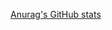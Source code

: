 [Anurag's GitHub stats](https://github-readme-stats.vercel.app/api?username=haZuny&show_icons=true&theme=radical)
